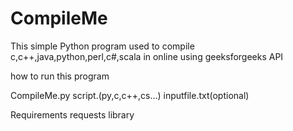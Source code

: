 # CompileMe


This simple Python program used to compile c,c++,java,python,perl,c#,scala in online using geeksforgeeks API 

how to run this program

CompileMe.py script.(py,c,c++,cs...) inputfile.txt(optional)


Requirements
requests library 
